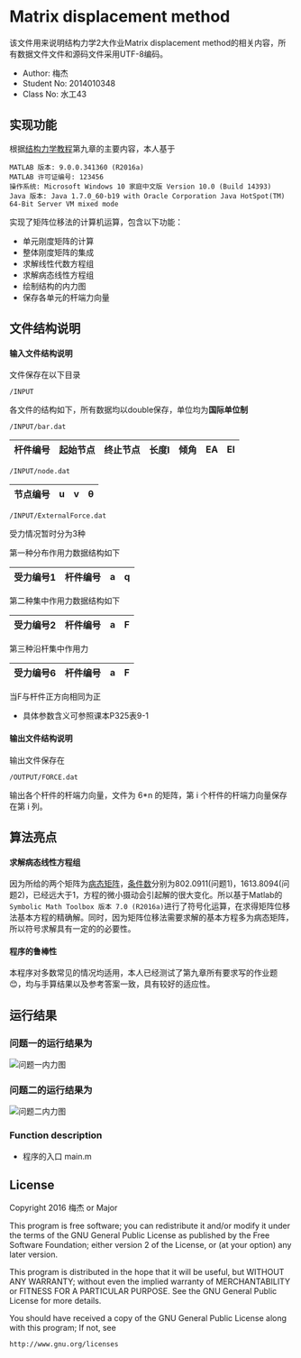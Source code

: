 Matrix displacement method
==========================

该文件用来说明结构力学2大作业Matrix displacement method的相关内容，所有数据文件文件和源码文件采用UTF-8编码。
- Author:     梅杰
- Student No: 2014010348
- Class No:   水工43


实现功能
--------

根据[结构力学教程]第九章的主要内容，本人基于

    MATLAB 版本: 9.0.0.341360 (R2016a)
    MATLAB 许可证编号: 123456
    操作系统: Microsoft Windows 10 家庭中文版 Version 10.0 (Build 14393)
    Java 版本: Java 1.7.0_60-b19 with Oracle Corporation Java HotSpot(TM) 64-Bit Server VM mixed mode

实现了矩阵位移法的计算机运算，包含以下功能：
- 单元刚度矩阵的计算
- 整体刚度矩阵的集成
- 求解线性代数方程组
- 求解病态线性方程组
- 绘制结构的内力图
- 保存各单元的杆端力向量


文件结构说明
------------

#### 输入文件结构说明

文件保存在以下目录

    /INPUT

各文件的结构如下，所有数据均以double保存，单位均为**国际单位制**

    /INPUT/bar.dat

|杆件编号|起始节点|终止节点|长度l|倾角|EA|EI|
|:----:|:-----:|:----:|:-----:|:----:|:----:|:----:|
 

    /INPUT/node.dat

|节点编号|u|v|θ|
|:----:|:----:|:----:|:----:|


    /INPUT/ExternalForce.dat  

  
  

受力情况暂时分为3种

第一种分布作用力数据结构如下

|受力编号1|杆件编号|a|q| 
|----|-----|----|-----|

第二种集中作用力数据结构如下

|受力编号2|杆件编号|a|F|  
|----|-----|----|-----|

第三种沿杆集中作用力

|受力编号6|杆件编号|a|F|  
|----|-----|----|-----|

当F与杆件正方向相同为正

* 具体参数含义可参照课本P325表9-1  

#### 输出文件结构说明

输出文件保存在

    /OUTPUT/FORCE.dat

输出各个杆件的杆端力向量，文件为 6*n 的矩阵，第 i 个杆件的杆端力向量保存在第 i 列。

算法亮点
--------

#### 求解病态线性方程组

因为所给的两个矩阵为[病态矩阵]，[条件数]分别为802.0911(问题1)，1613.8094(问题2)，已经远大于1，方程的微小摄动会引起解的很大变化。所以基于Matlab的``Symbolic Math Toolbox 版本 7.0 (R2016a)``进行了符号化运算，在求得矩阵位移法基本方程的精确解。同时，因为矩阵位移法需要求解的基本方程多为病态矩阵，所以符号求解具有一定的的必要性。

#### 程序的鲁棒性

本程序对多数常见的情况均适用，本人已经测试了第九章所有要求写的作业题:blush:，均与手算结果以及参考答案一致，具有较好的适应性。

运行结果
--------

### 问题一的运行结果为

![问题一内力图][内力图1]

### 问题二的运行结果为

![问题二内力图][内力图2]

### Function description

- 程序的入口
    main.m 


License
-------
Copyright 2016 梅杰 or Major

This program is free software; you can redistribute it and/or modify it under the terms of the GNU General Public License as published by the Free Software Foundation; either version 2 of the License, or (at your option) any later version.

This program is distributed in the hope that it will be useful, but WITHOUT ANY WARRANTY; without even the implied warranty of MERCHANTABILITY or FITNESS FOR A PARTICULAR PURPOSE.  See the GNU General Public License for more details.

You should have received a copy of the GNU General Public License along with this program; If not, see 
    
    http://www.gnu.org/licenses

[结构力学教程]: http://www.hep.com.cn/book/details?uuid=528838e6-1414-1000-b576-3fafc67de19c&objectId=oid:52883919-1414-1000-b577-3fafc67de19c
[病态矩阵]:     http://mathworld.wolfram.com/Ill-ConditionedMatrix.html
[条件数]:       https://en.wikipedia.org/wiki/Condition_number
[内力图1]:      /Users/MajorPC/Desktop/Matrix_displacement_method/img/Image_001.png "问题一内力图"
[内力图2]:      /Users/MajorPC/Desktop/Matrix_displacement_method/img/Image_002.png "问题二内力图"